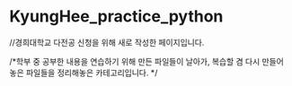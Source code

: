 # KyungHee_practice_python
//경희대학교 다전공 신청을 위해 새로 작성한 페이지입니다.  

/*학부 중 공부한 내용을 연습하기 위해 만든 파일들이 날아가, 복습할 겸 다시 만들어 놓은 파일들을 정리해놓은 카테고리입니다. */
